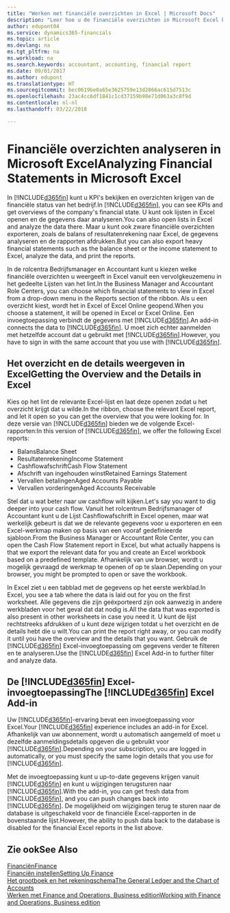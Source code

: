 ```yaml
---
title: "Werken met financiële overzichten in Excel | Microsoft Docs"
description: "Leer hoe u de financiële overzichten in Microsoft Excel kunt openen vanuit Finance and Operations, Business edition voor een betere analyse."
author: edupont04
ms.service: dynamics365-financials
ms.topic: article
ms.devlang: na
ms.tgt_pltfrm: na
ms.workload: na
ms.search.keywords: accountant, accounting, financial report
ms.date: 09/01/2017
ms.author: edupont
ms.translationtype: HT
ms.sourcegitcommit: bec0619be0a65e3625759e13d2866ac615d7513c
ms.openlocfilehash: 23ac4cc6df1841c1cd37159b98e71d063a3c8f9d
ms.contentlocale: nl-nl
ms.lasthandoff: 03/22/2018

---
```

# <a name="analyzing-financial-statements-in-microsoft-excel"></a><span data-ttu-id="db2fb-103">Financiële overzichten analyseren in Microsoft Excel</span><span class="sxs-lookup"><span data-stu-id="db2fb-103">Analyzing Financial Statements in Microsoft Excel</span></span>
<span data-ttu-id="db2fb-104">In [!INCLUDE[d365fin](includes/d365fin_md.md)] kunt u KPI's bekijken en overzichten krijgen van de financiële status van het bedrijf.</span><span class="sxs-lookup"><span data-stu-id="db2fb-104">In [!INCLUDE[d365fin](includes/d365fin_md.md)], you can see KPIs and get overviews of the company's financial state.</span></span> <span data-ttu-id="db2fb-105">U kunt ook lijsten in Excel openen en de gegevens daar analyseren.</span><span class="sxs-lookup"><span data-stu-id="db2fb-105">You can also open lists in Excel and analyze the data there.</span></span> <span data-ttu-id="db2fb-106">Maar u kunt ook zware financiële overzichten exporteren, zoals de balans of resultatenrekening naar Excel, de gegevens analyseren en de rapporten afdrukken.</span><span class="sxs-lookup"><span data-stu-id="db2fb-106">But you can also export heavy financial statements such as the balance sheet or the income statement to Excel, analyze the data, and print the reports.</span></span>  

<span data-ttu-id="db2fb-107">In de rolcentra Bedrijfsmanager en Accountant kunt u kiezen welke financiële overzichten u weergeeft in Excel vanuit een vervolgkeuzemenu in het gedeelte Lijsten van het lint.</span><span class="sxs-lookup"><span data-stu-id="db2fb-107">In the Business Manager and Accountant Role Centers, you can choose which financial statements to view in Excel from a drop-down menu in the Reports section of the ribbon.</span></span> <span data-ttu-id="db2fb-108">Als u een overzicht kiest, wordt het in Excel of Excel Online geopend.</span><span class="sxs-lookup"><span data-stu-id="db2fb-108">When you choose a statement, it will be opened in Excel or Excel Online.</span></span> <span data-ttu-id="db2fb-109">Een invoegtoepassing verbindt de gegevens met [!INCLUDE[d365fin](includes/d365fin_md.md)].</span><span class="sxs-lookup"><span data-stu-id="db2fb-109">An add-in connects the data to [!INCLUDE[d365fin](includes/d365fin_md.md)].</span></span> <span data-ttu-id="db2fb-110">U moet zich echter aanmelden met hetzelfde account dat u gebruikt met [!INCLUDE[d365fin](includes/d365fin_md.md)].</span><span class="sxs-lookup"><span data-stu-id="db2fb-110">However, you have to sign in with the same account that you use with [!INCLUDE[d365fin](includes/d365fin_md.md)].</span></span>  

## <a name="getting-the-overview-and-the-details-in-excel"></a><span data-ttu-id="db2fb-111">Het overzicht en de details weergeven in Excel</span><span class="sxs-lookup"><span data-stu-id="db2fb-111">Getting the Overview and the Details in Excel</span></span>
<span data-ttu-id="db2fb-112">Kies op het lint de relevante Excel-lijst en laat deze openen zodat u het overzicht krijgt dat u wilde.</span><span class="sxs-lookup"><span data-stu-id="db2fb-112">In the ribbon, choose the relevant Excel report, and let it open so you can get the overview that you were looking for.</span></span> <span data-ttu-id="db2fb-113">In deze versie van [!INCLUDE[d365fin](includes/d365fin_md.md)] bieden we de volgende Excel-rapporten:</span><span class="sxs-lookup"><span data-stu-id="db2fb-113">In this version of [!INCLUDE[d365fin](includes/d365fin_md.md)], we offer the following Excel reports:</span></span>

- <span data-ttu-id="db2fb-114">Balans</span><span class="sxs-lookup"><span data-stu-id="db2fb-114">Balance Sheet</span></span>  
- <span data-ttu-id="db2fb-115">Resultatenrekening</span><span class="sxs-lookup"><span data-stu-id="db2fb-115">Income Statement</span></span>  
- <span data-ttu-id="db2fb-116">Cashflowafschrift</span><span class="sxs-lookup"><span data-stu-id="db2fb-116">Cash Flow Statement</span></span>  
- <span data-ttu-id="db2fb-117">Afschrift van ingehouden winst</span><span class="sxs-lookup"><span data-stu-id="db2fb-117">Retained Earnings Statement</span></span>  
- <span data-ttu-id="db2fb-118">Vervallen betalingen</span><span class="sxs-lookup"><span data-stu-id="db2fb-118">Aged Accounts Payable</span></span>  
- <span data-ttu-id="db2fb-119">Vervallen vorderingen</span><span class="sxs-lookup"><span data-stu-id="db2fb-119">Aged Accounts Receivable</span></span>  

<span data-ttu-id="db2fb-120">Stel dat u wat beter naar uw cashflow wilt kijken.</span><span class="sxs-lookup"><span data-stu-id="db2fb-120">Let's say you want to dig deeper into your cash flow.</span></span> <span data-ttu-id="db2fb-121">Vanuit het rolcentrum Bedrijfsmanager of Accountant kunt u de Lijst Cashflowafschrift in Excel openen, maar wat werkelijk gebeurt is dat we de relevante gegevens voor u exporteren en een Excel-werkmap maken op basis van een vooraf gedefinieerde sjabloon.</span><span class="sxs-lookup"><span data-stu-id="db2fb-121">From the Business Manager or Accountant Role Center, you can open the Cash Flow Statement report in Excel, but what actually happens is that we export the relevant data for you and create an Excel workbook based on a predefined template.</span></span> <span data-ttu-id="db2fb-122">Afhankelijk van uw browser, wordt u mogelijk gevraagd de werkmap te openen of op te slaan.</span><span class="sxs-lookup"><span data-stu-id="db2fb-122">Depending on your browser, you might be prompted to open or save the workbook.</span></span>  

<span data-ttu-id="db2fb-123">In Excel ziet u een tabblad met de gegevens op het eerste werkblad.</span><span class="sxs-lookup"><span data-stu-id="db2fb-123">In Excel, you see a tab where the data is laid out for you on the first worksheet.</span></span> <span data-ttu-id="db2fb-124">Alle gegevens die zijn geëxporteerd zijn ook aanwezig in andere werkbladen voor het geval dat dat nodig is.</span><span class="sxs-lookup"><span data-stu-id="db2fb-124">All the data that was exported is also present in other worksheets in case you need it.</span></span> <span data-ttu-id="db2fb-125">U kunt de lijst rechtstreeks afdrukken of u kunt deze wijzigen totdat u het overzicht en de details hebt die u wilt.</span><span class="sxs-lookup"><span data-stu-id="db2fb-125">You can print the report right away, or you can modify it until you have the overview and the details that you want.</span></span> <span data-ttu-id="db2fb-126">Gebruik de [!INCLUDE[d365fin](includes/d365fin_md.md)] Excel-invoegtoepassing om gegevens verder te filteren en te analyseren.</span><span class="sxs-lookup"><span data-stu-id="db2fb-126">Use the [!INCLUDE[d365fin](includes/d365fin_md.md)] Excel Add-in to further filter and analyze data.</span></span>  

## <a name="the-included365finincludesd365finmdmd-excel-add-in"></a><span data-ttu-id="db2fb-127">De [!INCLUDE[d365fin](includes/d365fin_md.md)] Excel-invoegtoepassing</span><span class="sxs-lookup"><span data-stu-id="db2fb-127">The [!INCLUDE[d365fin](includes/d365fin_md.md)] Excel Add-in</span></span>
<span data-ttu-id="db2fb-128">Uw [!INCLUDE[d365fin](includes/d365fin_md.md)]-ervaring bevat een invoegtoepassing voor Excel.</span><span class="sxs-lookup"><span data-stu-id="db2fb-128">Your [!INCLUDE[d365fin](includes/d365fin_md.md)] experience includes an add-in for Excel.</span></span> <span data-ttu-id="db2fb-129">Afhankelijk van uw abonnement, wordt u automatisch aangemeld of moet u dezelfde aanmeldingsdetails opgeven die u gebruikt voor [!INCLUDE[d365fin](includes/d365fin_md.md)].</span><span class="sxs-lookup"><span data-stu-id="db2fb-129">Depending on your subscription, you are logged in automatically, or you must specify the same login details that you use for [!INCLUDE[d365fin](includes/d365fin_md.md)].</span></span>  

<span data-ttu-id="db2fb-130">Met de invoegtoepassing kunt u up-to-date gegevens krijgen vanuit [!INCLUDE[d365fin](includes/d365fin_md.md)] en kunt u wijzigingen terugsturen naar [!INCLUDE[d365fin](includes/d365fin_md.md)].</span><span class="sxs-lookup"><span data-stu-id="db2fb-130">With the add-in, you can get fresh data from [!INCLUDE[d365fin](includes/d365fin_md.md)], and you can push changes back into [!INCLUDE[d365fin](includes/d365fin_md.md)].</span></span> <span data-ttu-id="db2fb-131">De mogelijkheid om wijzigingen terug te sturen naar de database is uitgeschakeld voor de financiële Excel-rapporten in de bovenstaande lijst.</span><span class="sxs-lookup"><span data-stu-id="db2fb-131">However, the ability to push data back to the database is disabled for the financial Excel reports in the list above.</span></span>  

## <a name="see-also"></a><span data-ttu-id="db2fb-132">Zie ook</span><span class="sxs-lookup"><span data-stu-id="db2fb-132">See Also</span></span>
[<span data-ttu-id="db2fb-133">Financiën</span><span class="sxs-lookup"><span data-stu-id="db2fb-133">Finance</span></span>](finance.md)  
[<span data-ttu-id="db2fb-134">Financiën instellen</span><span class="sxs-lookup"><span data-stu-id="db2fb-134">Setting Up Finance</span></span>](finance-setup-finance.md)  
[<span data-ttu-id="db2fb-135">Het grootboek en het rekeningschema</span><span class="sxs-lookup"><span data-stu-id="db2fb-135">The General Ledger and the Chart of Accounts</span></span>](finance-general-ledger.md)  
[<span data-ttu-id="db2fb-136">Werken met Finance and Operations, Business edition</span><span class="sxs-lookup"><span data-stu-id="db2fb-136">Working with Finance and Operations, Business edition</span></span>](ui-work-product.md)  

